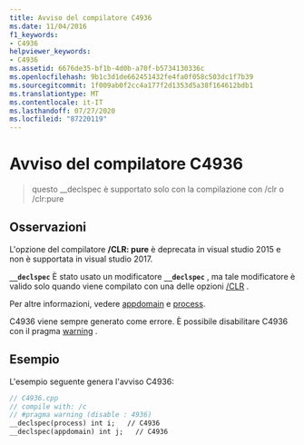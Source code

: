 ```yaml
---
title: Avviso del compilatore C4936
ms.date: 11/04/2016
f1_keywords:
- C4936
helpviewer_keywords:
- C4936
ms.assetid: 6676de35-bf1b-4d0b-a70f-b5734130336c
ms.openlocfilehash: 9b1c3d1de662451432fe4fa0f058c503dc1f7b39
ms.sourcegitcommit: 1f009ab0f2cc4a177f2d1353d5a38f164612bdb1
ms.translationtype: MT
ms.contentlocale: it-IT
ms.lasthandoff: 07/27/2020
ms.locfileid: "87220119"
---
```

# <a name="compiler-warning-c4936"></a>Avviso del compilatore C4936

> questo __declspec è supportato solo con la compilazione con /clr o /clr:pure

## <a name="remarks"></a>Osservazioni

L'opzione del compilatore **/CLR: pure** è deprecata in visual studio 2015 e non è supportata in visual studio 2017.

**`__declspec`** È stato usato un modificatore **`__declspec`** , ma tale modificatore è valido solo quando viene compilato con una delle opzioni [/CLR](../../build/reference/clr-common-language-runtime-compilation.md) .

Per altre informazioni, vedere [appdomain](../../cpp/appdomain.md) e [process](../../cpp/process.md).

C4936 viene sempre generato come errore.  È possibile disabilitare C4936 con il pragma [warning](../../preprocessor/warning.md) .

## <a name="example"></a>Esempio

L'esempio seguente genera l'avviso C4936:

```cpp
// C4936.cpp
// compile with: /c
// #pragma warning (disable : 4936)
__declspec(process) int i;   // C4936
__declspec(appdomain) int j;   // C4936
```
